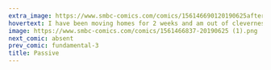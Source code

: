 ```yaml
---
extra_image: https://www.smbc-comics.com/comics/156146690120190625after (1).png
hovertext: I have been moving homes for 2 weeks and am out of cleverness. Wish me luck tomorrow!
image: https://www.smbc-comics.com/comics/1561466837-20190625 (1).png
next_comic: absent
prev_comic: fundamental-3
title: Passive
---
```



